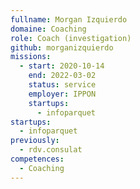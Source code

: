 ```yaml
---
fullname: Morgan Izquierdo
domaine: Coaching
role: Coach (investigation)
github: morganizquierdo
missions:
  - start: 2020-10-14
    end: 2022-03-02
    status: service
    employer: IPPON
    startups:
      - infoparquet
startups:
  - infoparquet
previously:
  - rdv.consulat
competences:
  - Coaching
---
```

